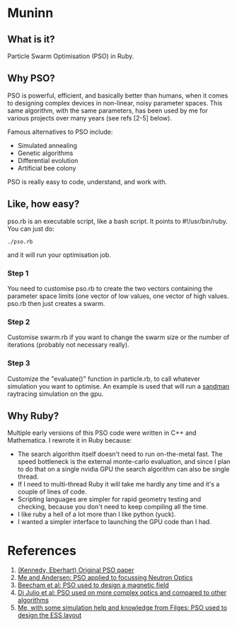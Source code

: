 # Muninn


## What is it?

Particle Swarm Optimisation (PSO) in Ruby.


## Why PSO?

PSO is powerful, efficient, and basically better than humans, when it
comes to designing complex devices in non-linear, noisy parameter
spaces.  This same algorithm, with the same parameters, has been used
by me for various projects over many years (see refs [2-5] below).

Famous alternatives to PSO include:

* Simulated annealing 
* Genetic algorithms
* Differential evolution
* Artificial bee colony

PSO is really easy to code, understand, and work with.

## Like, how easy?

pso.rb is an executable script, like a bash script.  It points to 
#!/usr/bin/ruby.  You can just do:
```
./pso.rb
```
and it will run your optimisation job.

### Step 1
You need to customise pso.rb to create the two vectors containing 
the parameter space limits (one vector of low values, one vector
of high values.  pso.rb then just creates a swarm.

### Step 2
Customise swarm.rb if you want to change the swarm size or the
number of iterations (probably not necessary really).

### Step 3
Customize the "evaluate()" function in particle.rb, to call whatever
simulation you want to optimise.  An example is used that will
run a [sandman](https://github.com/localoptimum/sandman) raytracing simulation on the gpu.



## Why Ruby?

Multiple early versions of this PSO code were written in C++ and
Mathematica.  I rewrote it in Ruby because:

* The search algorithm itself doesn't need to run on-the-metal fast.
  The speed bottleneck is the external monte-carlo evaluation, and
  since I plan to do that on a single nvidia GPU the search algorithm
  can also be single thread.
* If I need to multi-thread Ruby it will take me hardly any time and
  it's a couple of lines of code.
* Scripting languages are simpler for rapid geometry testing and
  checking, because you don't need to keep compiling all the time.
* I like ruby a hell of a lot more than I like python (yuck).
* I wanted a simpler interface to launching the GPU code than I had.
  

# References

1. [(Kennedy, Eberhart) Original PSO paper](https://doi.org/10.1109%2FICNN.1995.488968)
2. [Me and Andersen: PSO applied to focussing Neutron
   Optics](https://doi.org/10.1107/S0021889809003483)
3. [Beecham et al: PSO used to design a magnetic
   field](https://doi.org/10.1016/j.physb.2010.11.054)
4. [Di Julio et al: PSO used on more complex optics and compared to other
   algorithms](https://doi.org/10.1088/1742-6596/528/1/012006)
5. [Me, with some simulation help and knowledge from Filges: PSO used to design the ESS
   layout](https://doi.org/10.1088/2399-6528/ab8782)

